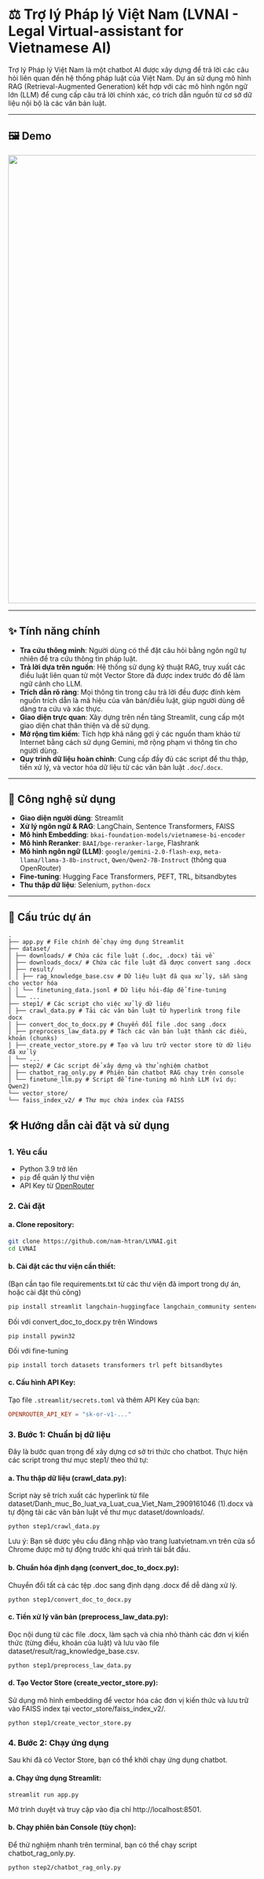 # ⚖️ Trợ lý Pháp lý Việt Nam (LVNAI - Legal Virtual-assistant for Vietnamese AI)

Trợ lý Pháp lý Việt Nam là một chatbot AI được xây dựng để trả lời các câu hỏi liên quan đến hệ thống pháp luật của Việt Nam. Dự án sử dụng mô hình RAG (Retrieval-Augmented Generation) kết hợp với các mô hình ngôn ngữ lớn (LLM) để cung cấp câu trả lời chính xác, có trích dẫn nguồn từ cơ sở dữ liệu nội bộ là các văn bản luật.

---

## 🖼️ Demo

<!-- BẠN CÓ THỂ ĐỂ ẢNH HOẶC GIF DEMO ỨNG DỤNG TẠI ĐÂY -->
<!-- Ví dụ: <p align="center"><img src="https://example.com/demo.gif" width="700"></p> -->
<p align="center">
  <img width="1922" height="912" alt="{22A9C1B8-8583-403D-8A7F-803BB199FC2F}" src="https://github.com/user-attachments/assets/f0b8b78b-f334-40bd-ba3b-be20d7a37831" />
</p>

---

## ✨ Tính năng chính

*   **Tra cứu thông minh**: Người dùng có thể đặt câu hỏi bằng ngôn ngữ tự nhiên để tra cứu thông tin pháp luật.
*   **Trả lời dựa trên nguồn**: Hệ thống sử dụng kỹ thuật RAG, truy xuất các điều luật liên quan từ một Vector Store đã được index trước đó để làm ngữ cảnh cho LLM.
*   **Trích dẫn rõ ràng**: Mọi thông tin trong câu trả lời đều được đính kèm nguồn trích dẫn là mã hiệu của văn bản/điều luật, giúp người dùng dễ dàng tra cứu và xác thực.
*   **Giao diện trực quan**: Xây dựng trên nền tảng Streamlit, cung cấp một giao diện chat thân thiện và dễ sử dụng.
*   **Mở rộng tìm kiếm**: Tích hợp khả năng gợi ý các nguồn tham khảo từ Internet bằng cách sử dụng Gemini, mở rộng phạm vi thông tin cho người dùng.
*   **Quy trình dữ liệu hoàn chỉnh**: Cung cấp đầy đủ các script để thu thập, tiền xử lý, và vector hóa dữ liệu từ các văn bản luật `.doc`/`.docx`.

---

## 🚀 Công nghệ sử dụng

*   **Giao diện người dùng**: Streamlit
*   **Xử lý ngôn ngữ & RAG**: LangChain, Sentence Transformers, FAISS
*   **Mô hình Embedding**: `bkai-foundation-models/vietnamese-bi-encoder`
*   **Mô hình Reranker**: `BAAI/bge-reranker-large`, Flashrank
*   **Mô hình ngôn ngữ (LLM)**: `google/gemini-2.0-flash-exp`, `meta-llama/llama-3-8b-instruct`, `Qwen/Qwen2-7B-Instruct` (thông qua OpenRouter)
*   **Fine-tuning**: Hugging Face Transformers, PEFT, TRL, bitsandbytes
*   **Thu thập dữ liệu**: Selenium, `python-docx`

---

## 📂 Cấu trúc dự án
```
.
├── app.py # File chính để chạy ứng dụng Streamlit
├── dataset/
│ ├── downloads/ # Chứa các file luật (.doc, .docx) tải về
│ ├── downloads_docx/ # Chứa các file luật đã được convert sang .docx
│ ├── result/
│ │ ├── rag_knowledge_base.csv # Dữ liệu luật đã qua xử lý, sẵn sàng cho vector hóa
│ │ └── finetuning_data.jsonl # Dữ liệu hỏi-đáp để fine-tuning
│ └── ...
├── step1/ # Các script cho việc xử lý dữ liệu
│ ├── crawl_data.py # Tải các văn bản luật từ hyperlink trong file docx
│ ├── convert_doc_to_docx.py # Chuyển đổi file .doc sang .docx
│ ├── preprocess_law_data.py # Tách các văn bản luật thành các điều, khoản (chunks)
│ ├── create_vector_store.py # Tạo và lưu trữ vector store từ dữ liệu đã xử lý
│ └── ...
├── step2/ # Các script để xây dựng và thử nghiệm chatbot
│ ├── chatbot_rag_only.py # Phiên bản chatbot RAG chạy trên console
│ └── finetune_llm.py # Script để fine-tuning mô hình LLM (ví dụ: Qwen2)
└── vector_store/
└── faiss_index_v2/ # Thư mục chứa index của FAISS
```

## 🛠️ Hướng dẫn cài đặt và sử dụng

### 1. Yêu cầu

*   Python 3.9 trở lên
*   `pip` để quản lý thư viện
*   API Key từ [OpenRouter](https://openrouter.ai/)

### 2. Cài đặt

#### a. Clone repository:
```bash
git clone https://github.com/nam-htran/LVNAI.git
cd LVNAI
```
#### b. Cài đặt các thư viện cần thiết:
(Bạn cần tạo file requirements.txt từ các thư viện đã import trong dự án, hoặc cài đặt thủ công)
```bash
pip install streamlit langchain-huggingface langchain_community sentence_transformers faiss-cpu litellm python-docx pandas tqdm selenium openpyxl
```
Đối với convert_doc_to_docx.py trên Windows
```
pip install pywin32
```
Đối với fine-tuning
```
pip install torch datasets transformers trl peft bitsandbytes
```
#### c. Cấu hình API Key:
Tạo file `.streamlit/secrets.toml` và thêm API Key của bạn:
```toml
OPENROUTER_API_KEY = "sk-or-v1-..."
```
### 3. Bước 1: Chuẩn bị dữ liệu
Đây là bước quan trọng để xây dựng cơ sở tri thức cho chatbot. Thực hiện các script trong thư mục step1/ theo thứ tự:
#### a. Thu thập dữ liệu (crawl_data.py):
Script này sẽ trích xuất các hyperlink từ file dataset/Danh_muc_Bo_luat_va_Luat_cua_Viet_Nam_2909161046 (1).docx và tự động tải các văn bản luật về thư mục dataset/downloads/.
```
python step1/crawl_data.py
```
Lưu ý: Bạn sẽ được yêu cầu đăng nhập vào trang luatvietnam.vn trên cửa sổ Chrome được mở tự động trước khi quá trình tải bắt đầu.
#### b. Chuẩn hóa định dạng (convert_doc_to_docx.py):
Chuyển đổi tất cả các tệp .doc sang định dạng .docx để dễ dàng xử lý.
```
python step1/convert_doc_to_docx.py
```
#### c. Tiền xử lý văn bản (preprocess_law_data.py):
Đọc nội dung từ các file .docx, làm sạch và chia nhỏ thành các đơn vị kiến thức (từng điều, khoản của luật) và lưu vào file dataset/result/rag_knowledge_base.csv.
```
python step1/preprocess_law_data.py
```
#### d. Tạo Vector Store (create_vector_store.py):
Sử dụng mô hình embedding để vector hóa các đơn vị kiến thức và lưu trữ vào FAISS index tại vector_store/faiss_index_v2/.
```
python step1/create_vector_store.py
```
### 4. Bước 2: Chạy ứng dụng
Sau khi đã có Vector Store, bạn có thể khởi chạy ứng dụng chatbot.
#### a. Chạy ứng dụng Streamlit:
```
streamlit run app.py
```
Mở trình duyệt và truy cập vào địa chỉ http://localhost:8501.
#### b. Chạy phiên bản Console (tùy chọn):
Để thử nghiệm nhanh trên terminal, bạn có thể chạy script chatbot_rag_only.py.
```
python step2/chatbot_rag_only.py
```
